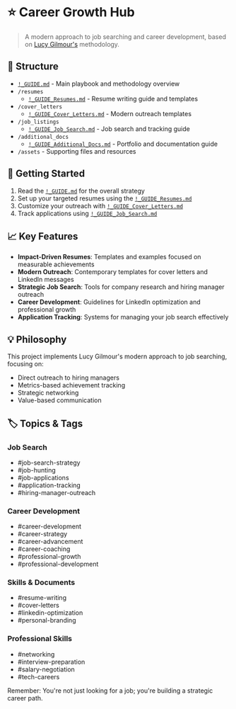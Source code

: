 # ⭐️ Career Growth Hub

> A modern approach to job searching and career development, based on [Lucy Gilmour's](https://www.linkedin.com/in/lucygilmour-careercoach/) methodology.

## 📁 Structure
- [`!_GUIDE.md`](!_GUIDE.md) - Main playbook and methodology overview
- `/resumes`
  - [`!_GUIDE_Resumes.md`](resumes/!_GUIDE_Resumes.md) - Resume writing guide and templates
- `/cover_letters`
  - [`!_GUIDE_Cover_Letters.md`](cover_letters/!_GUIDE_Cover_Letters.md) - Modern outreach templates
- `/job_listings`
  - [`!_GUIDE_Job_Search.md`](job_listings/!_GUIDE_Job_Search.md) - Job search and tracking guide
- `/additional_docs`
  - [`!_GUIDE_Additional_Docs.md`](additional_docs/!_GUIDE_Additional_Docs.md) - Portfolio and documentation guide
- `/assets` - Supporting files and resources

## 🚀 Getting Started
1. Read the [`!_GUIDE.md`](!_GUIDE.md) for the overall strategy
2. Set up your targeted resumes using the [`!_GUIDE_Resumes.md`](resumes/!_GUIDE_Resumes.md)
3. Customize your outreach with [`!_GUIDE_Cover_Letters.md`](cover_letters/!_GUIDE_Cover_Letters.md)
4. Track applications using [`!_GUIDE_Job_Search.md`](job_listings/!_GUIDE_Job_Search.md)

## 📈 Key Features
- **Impact-Driven Resumes**: Templates and examples focused on measurable achievements
- **Modern Outreach**: Contemporary templates for cover letters and LinkedIn messages
- **Strategic Job Search**: Tools for company research and hiring manager outreach
- **Career Development**: Guidelines for LinkedIn optimization and professional growth
- **Application Tracking**: Systems for managing your job search effectively

## 💡 Philosophy
This project implements Lucy Gilmour's modern approach to job searching, focusing on:
- Direct outreach to hiring managers
- Metrics-based achievement tracking
- Strategic networking
- Value-based communication

## 🏷️ Topics & Tags

### Job Search
- #job-search-strategy
- #job-hunting
- #job-applications
- #application-tracking
- #hiring-manager-outreach

### Career Development
- #career-development
- #career-strategy
- #career-advancement
- #career-coaching
- #professional-growth
- #professional-development

### Skills & Documents
- #resume-writing
- #cover-letters
- #linkedin-optimization
- #personal-branding

### Professional Skills
- #networking
- #interview-preparation
- #salary-negotiation
- #tech-careers

Remember: You're not just looking for a job; you're building a strategic career path.
